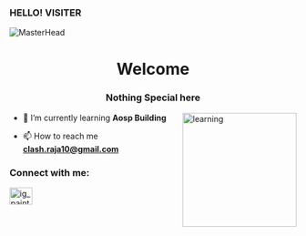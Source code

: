 ### HELLO! VISITER

<!--
**Ghosuto/Ghosuto** is a ✨ _special_ ✨ repository because its `README.md` (this file) appears on your GitHub profile.

Here are some ideas to get you started:

- 🔭 I’m currently working on ...
- 🌱 I’m currently learning ...
- 👯 I’m looking to collaborate on ...
- 🤔 I’m looking for help with ...
- 💬 Ask me about ...
- 📫 How to reach me: ...
- 😄 Pronouns: ...
- ⚡ Fun fact: nothing funny about me
-->
![MasterHead](https://i.pinimg.com/originals/4a/9e/bb/4a9ebb55218cc906cfa12d4a87747e7b.gif)
<h1 align="center">Welcome</h1>
<h3 align="center">Nothing Special here</h3>
<img align="right"alt="learning"width="200" src="https://camo.githubusercontent.com/cae12fddd9d6982901d82580bdf321d81fb299141098ca1c2d4891870827bf17/68747470733a2f2f6d69726f2e6d656469756d2e636f6d2f6d61782f313336302f302a37513379765349765f7430696f4a2d5a2e676966">


- 🌱 I’m currently learning **Aosp Building**

- 📫 How to reach me **clash.raja10@gmail.com**

<h3 align="left">Connect with me:</h3>
<p align="left">
<a href="https://instagram.com/ig_paintbox" target="blank"><img align="center" src="https://raw.githubusercontent.com/rahuldkjain/github-profile-readme-generator/master/src/images/icons/Social/instagram.svg" alt="ig_paintbox" height="30" width="40" /></a>
</p>
